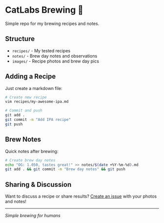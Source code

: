 # CatLabs Brewing 🍺

Simple repo for my brewing recipes and notes.

## Structure

- `recipes/` - My tested recipes
- `notes/` - Brew day notes and observations  
- `images/` - Recipe photos and brew day pics

## Adding a Recipe

Just create a markdown file:

```bash
# Create new recipe
vim recipes/my-awesome-ipa.md

# Commit and push
git add .
git commit -m "Add IPA recipe"
git push
```

## Brew Notes

Quick notes after brewing:

```bash
# Create brew day notes
echo "OG: 1.050, tastes great!" >> notes/$(date +%Y-%m-%d).md
git add . && git commit -m "Brew day notes" && git push
```

## Sharing & Discussion

Want to discuss a recipe or share results? [Create an issue](https://github.com/alchemycat/catlabs.me/issues/new) with your photos and notes!

---

*Simple brewing for humans*